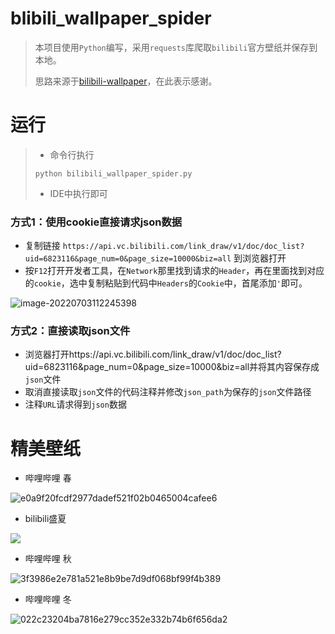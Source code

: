 # blibili_wallpaper_spider

> 本项目使用`Python`编写，采用`requests`库爬取`bilibili`官方壁纸并保存到本地。
>
> 思路来源于[bilibili-wallpaper](https://github.com/zhaoolee/bilibili-wallpaper)，在此表示感谢。

# 运行

>+ 命令行执行
>
>`python bilibili_wallpaper_spider.py`
>
>+ IDE中执行即可

### 方式1：使用cookie直接请求json数据

+ 复制链接 `https://api.vc.bilibili.com/link_draw/v1/doc/doc_list?uid=6823116&page_num=0&page_size=10000&biz=all` 到浏览器打开
+ 按`F12`打开开发者工具，在`Network`那里找到请求的`Header`，再在里面找到对应的`cookie`，选中复制粘贴到代码中`Headers`的`Cookie`中，首尾添加`'`即可。

![image-20220703112245398](https://cdn.jsdelivr.net/gh/Thee24LYJ/Pic_Image/images/image-20220703112245398.png)

### 方式2：直接读取json文件

+ 浏览器打开https://api.vc.bilibili.com/link_draw/v1/doc/doc_list?uid=6823116&page_num=0&page_size=10000&biz=all并将其内容保存成`json`文件
+ 取消直接读取`json`文件的代码注释并修改`json_path`为保存的`json`文件路径
+ 注释`URL`请求得到`json`数据

# 精美壁纸

+ 哔哩哔哩 春

![e0a9f20fcdf2977dadef521f02b0465004cafee6](https://cdn.jsdelivr.net/gh/Thee24LYJ/Pic_Image/images/e0a9f20fcdf2977dadef521f02b0465004cafee6.jpg)

+ bilibili盛夏

![](https://cdn.jsdelivr.net/gh/Thee24LYJ/Pic_Image/images/bilibili盛夏.png)

+ 哔哩哔哩 秋

![3f3986e2e781a521e8b9be7d9df068bf99f4b389](https://cdn.jsdelivr.net/gh/Thee24LYJ/Pic_Image/images/3f3986e2e781a521e8b9be7d9df068bf99f4b389.jpg)

+ 哔哩哔哩 冬

![022c23204ba7816e279cc352e332b74b6f656da2](https://cdn.jsdelivr.net/gh/Thee24LYJ/Pic_Image/images/022c23204ba7816e279cc352e332b74b6f656da2.png)